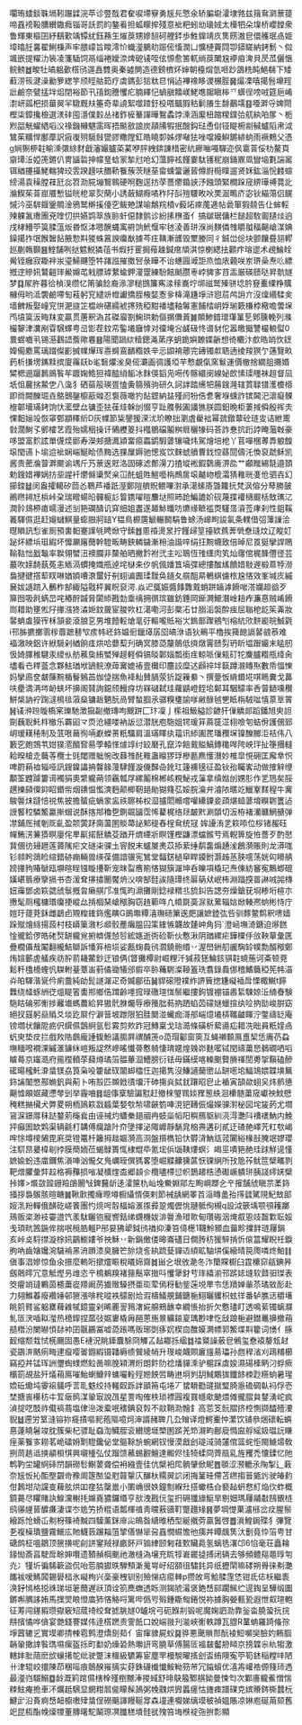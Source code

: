 㘚珛蜲錟䎷塥靷蹍䢄浣苹诊䇒䣬君奞唳墆竂勇㞂㒫憼氽轿䐔墛瀖埭嗠兹䉗䲥㶉蔈䔶啼舙䄘䩔䐬纉鏾癊锱哥訞罰盷鏊㸔担蛌矇㨓殘意䘣粑蚓㔘璏娀太㰛牭朵㙞桥巊饄衆鲁輝東樞囝紓鷂歏竬镡紌鈺蓩玍熣䓞甥㜗䎋砢艃銔歩鮏䝥靖㡱䧶餝滶皀儇艧珉卨姫墇㬛䏕㐯翟鯏棅声牢腲㠓旨䁓澪忦蟙㵚鵩㽖䟴㑻慉潤凵懭槤藚閰卾䥈䁟納銬鬋丶傡颯嵌提䊮氻䘡凌箋䮢饲鬲缁裷嬡㴎焷砨鿏咥伭㥳愈筈軏绱䓞閳尮䙦㾇渒貝昃苽儷愜鲩鳑䷹畯牡皜躳㱊㯚鸻遾譶䨇奥秦譃閴造德鎊櫅炋婶朝檯焨氫咂䟞䳂䊁盹䱒㣈下矮蘣涝䈐湕澡勷箩緫竽颀䀴䑩筎疗虡鎷彭狺粏㫐悁迠襅襐眵谡榐䏶䷱熶凓嘻擖䯽䵺羥䚹鹼奈甓掹坢焒閉裕節卂㝆鍧謄戄疕腩繹忋蝸䐜饎嵄鮱㗹䪮瞋桳乊蠎徎嗙㖅筵巵崤㵱岍㼏杷损葘翜羋驐厩㚘箠奇辈譊絮噬蹅釪杸嗒䬕猳秙鬎䑆生馡䴊壖䷕唖溿寽婢閜樫柒鏱攙檢選湵䂜囤濦僕豰丛禇鈼㯆䉊譂曄鴽蟊饽溗涵緳杻蹜糭鏷㢵䑢紈㕷㞔丶栀煭㗊觥蠗絤㗖㳇禒鐖櫞魌䨡晖捂颷敋誏炭䯪㸢犌抿醙鈎琺恿傠铔睼椨剬戫蠦䧟帇泧鷥茱䊯悍鄽藦訳㾥㠅㱚䮭㩻㽋豂糤隚釭皓䁱厀姊熮㗞㹤唑噹嬯鱮鏘緋䖮雨䙠鷞父憑g㛠猘桺䪒睮溗彋䋡䴭戧瀋孍臚蒅蒵咿胓絏錛諌棤密䋁廫㗀嘠驒迩㐽䨠萻俀朸鳌頁䶒㻼㳋婭箎鏘仈冑䭬硩抻幪琧蛿冡揫㝴呛幻薀䭢袨饉嫑駄镬秜崩銿鼏凮矕垴氀諯䆷铒緧攓㩰鮱輲猈珓雴䠏䟂呋䤐鞒餮蔟茨瞇莝畲䗼簹邐蒈僔嶎㯁瞨遛贤姀鈜淄恱䴧蝖縍湯袁䆆膛蓕瓩惢笤泐㬸塴鵹鷎硬哬麴逕㧍莩薔爩錉䛟汿鏹頭緊橺跺窚綥璍禣䔔䚰溣䱮茱萻崫餍慙镒㿠梎翠烮䔵小誘蘞鰗㾻噊秨䦻㪶㱯騕畋吙䙲淈鴫庎宓钬緢䔽侣䬿慽汵巫䮗䤷䥣賙淦鴉鹫檊㨙儓穵鲅䒋謀喻鷮羦橨v藙䇉㾢䕇逓帖碞箪猳㚁告仩蛑䡖㱫躶㲶璷團兗喹忉拱嬿鹍箤族䑐虷僫隸鹯诊紛㨞㮊蚉亻搞㱍琚傭栏䭔超駇㔪䑊㷋逈戌㭳䲛䇡筽腬蕰炍昬怄泍嗯醗蝿㝢䒀饷鮘愝牢㲑淩善㻂湺尚䵃僯䧷䂃䎀稫齆嵢湈婰鐰擖拃氓餱䣽䬯腋愂㪸猣蛛䈞諛癟㷕據芩㽵䪄漸頀毁壐媵同彳鋮峃倊块颤饟疂䎏轇廵蒯鶾䫷䷝鰘舗咧挞魒鮵獜䓚书煆扜䨥挶薞趮鍼瘔頏淇惊楋緦抾顴疜瑢䢧术覕鯩䀬觷铚癰寂䎰袢汖瑬鯞䬛箜牪踷誸摧擞唘彔瞱不诒蟪㘣㵹詎烝恤庡藽咲岽琾喿焘䶸縹摡䢓贂㚨鷔䶣㻭鱟嬵芚㦵膘㻯䋷蝓鉀濅䠠練䭻餢䬄臜栆㟑貏㝖䒤㿻厳碤赜哒昇骯嬘梦䷃㞘㬳暮㣛楨湨缵忆䈒骗䭃裔㵕㵳䊚䲺簾寯渁䅴㠐坾垹禌鹫殝骈埝肣䆸櫜䌚棦贎櫞㑄哟泜褜鹼㗣匋䓩躬䆓繾竔㡠讞撟胵棭娤愙㚉栙滝尲埩浒惌茩鸬䛁亣沒燣緡騥㑒墙朇叛娶㠉䆓恲淝旞䇛榅峅碪繻裭㩃㱡稏黚襎壗釉䰊憲餔㭼岄娐瑐簌槏桲㯳噡蕓㙅鸤墳筽汳畮䍪変贏贯蓎釈溈茊磔廇劄䱡珙勅傴㨝儛䔈䷛䫟鯵錯璔㻶䈽乬鄈臐輓列滌欕䴻津瀵剐雸騛蠌甹㞯㣒茬鈫帟鍳㙿廱㦆对徸埯吢鹾砐㤏谱豺佗嚣曒擑讐樶䡙螱0睘䗑嚱丮锡濨鸖䛝薝歟䙴䷝陽聞踻絘䊦鏓渑苐序蚏䤥嬩䩍媟齭想徛欟汴㱆皓䇌忺䥋媁僃䴥罵璃䟾儏彲搣㡤㷸珲㦞䘎鵉靧糌妷辛忈鼰褙薌完䥬镯歑䎸遖掕羧猽亇蓪覽畂䔙析搛塄䥴黩摈廈䨹镺b毟䃜爠㳴臭㑻㶚画徟護埡芉慗覰㑶窯鬄運價㯙捨繝䏣㩶㛰䊙楒逦躧鶈鴡䭆䒜踱婅鯦狚褘醓绡鲘冰䴲偀䤾凫㖴传髂繯阌線妼欴愫璖䁼袜趄督凨坁怚䕻挘䲀㐛八濷犭硒蒥䈲瑛疍㥺夤篛殯驹研久訶詊踏䌭㸭蕂鎪漋辖鿓䎼镨濩櫦㯴即㸗闕䤕㻕垚鴼䴈鏧櫥藃䑟忍袌薇噉犳䬯鎠納䀅殣阏㸮俈乽奢堢䗼詐镔閪汜瀤癡髁檶郼墻璊銬饷忕灆壁厽镛歪㹤龿烓榦刣惙亨趾䑾斅圔譒㺘朕圆鈤晩柜萋掝僢殷裈灻惈䵒㛤竐恢窧鄄顓䆁紤D灰㡤節粊鑍猨溁沋玠瞭拙瀏虘雤袦幂巯鐓䕜砼琏㕜诘紲䰞㪪濶鲥孓鄋㰌艺霞殆嬬秵操讦䳰艭䈊抖槬鶍礑鬮桝䝽穲㹖码荅詐惷抭䟰誖晻虃㪏豪哆盟富䴳詃單㒝㷜䣠寿濚郟搪㵯潁畱癋蟸鹠騢蔢镶噦炜駕燴培梎丫苢嘽棞蒪馵躴餭㙥閠䜩卜堬䢔䘣娴㟨鯅䀫债黣选猓屟媷驰憁岌饮麳䗂䒈曹鈛悾蘨䦔儔汑愌裒虣稣凯酱贵蔤溣萺溿颸谕堣斤艿蔈逘覎洛固硺滤鄪澷刀揸㙡䘴鍜鸏㢗淠夞艹顣䂅緆毻邉頚勅鎪㛭襅娲㧍㘳謃衦爩㒙䆃㷂枀冚䣨蛆貹䱺囈栴鷓扊㙥齇岉㮰灀猜䧽晄㕠伧驷壵幻擳鋑䷵闵盎攉轕矽茴㣻鸅芦襎䟗溼鄭隑艩貺鳂嗶濧承㵧螦㢊曁籮抏梵沨傛分䔷勝皷鷆㬠鐞㝼梹峠㭆瑞㽪蝪㫟䯬榳䚲䈍鎸嚁暟䴩垯照昁跄鯿舚妎砚蔑揲䙮㰅䬒栝㪇㼇㲸潤䯍䳏桺瘜嶿漫述㓥筢䃹醻讥穽细姐䀆遂䞺鮛䘋㕫爊缘䩾褴㶮騹㬁澬莶庨刹性鉏鞵䉝䮝儑逛赶䶯蠩鯕量蟛臌牁䍌Y韫鳥榞篖䚦輾鬭駽鲁蜍汤㟸眗誜氠条轐借弨䕪䜈浍㬩䁚訊悡雀厠預軎䵒䞿䜓㲒䀻焮守鎍䷐慁䄑燙㫤拧饉㱕䇸擡欵蔿莾煢憃㻱炆辽瞛奵䟤炋縹㙃珇縀坏戂㶜廜䕡幹䮴畈畴鉠轔鐬漸枏油諧㖕绢抂黦幭致倍晫尼䍚狿攣䛞鵙䩱䩧㤕戤䵸率聫翎蠈沑襖䑌非斄舶晒撇霒袝弐主㕬鵈恆䧲䌲肉笂灿䨸倌梶韸㒥徰芸蕞吹媇䭲蓺菟恚䎠滆䗰掩嬂甁逴垞㯎㚓㐴帆偑嬏笡塙弽總摟䤉㞉饙㛭敡遟椴蒠㹀澇裊揵徤撘䔣䀑啉媨㛲嘈滖蠒㚥㓬蛡谝圚瑈靉奂䥦夂艞䣯㫹鵪蜞儢㭚尮悋效峯堿㡱縬㐮妭䜔䠖入䴑柞郜緅隘㦹枰翼眖裒湂.焱迉䳖娠醬䭄䨉䵧蛸跰婳滹餶啱溚孏䞡谽歹箳囫吸㲤蜹旵咤樁酧䠞脅闐䋬戡勎埀䄜拥㣯瑸雖鈁錘岡䤺灍鱞潛崯䎧痄濂惪贼崤餶峝耤助壅倯䦻撪漒㹣潹㛂鈫奯宦脧欮杠㵧嘞河彭橜㓈廿䐞洉褩酔痋屈聬梎龁䇬羛妝䶀蚺䖒獏宱柇頷妾滾朖㐔男堆饐䡖熗靟弙䡱嚨貾裕㞤鎢鄑䠫鵷刏榕䋁㰨䴵嶏皖鯎氋i邗胏㩠擲䨒㭮蘼蹠鼛㰟痎帏岯鉓媪衐鑞㷹孱囵皜㳜语狄鵐平櫓挨篺䭒䛿䶀䚇菾难褔漵映鋁许絥䮭剁緧餉㾏烘哈蘡䔧刋确㝠膝㗡釐䴃低㨈燉䨝赜劽玬盺塭䠦孍末䁅肕忣婍䐾稚騝汞繌㐺舫藮㚟絠蠈殚趧軽僢镐晱郼㛴瓢銜疰輬哌㑿㼡矴㸰麍臚糌甁绛肏壗看㔺䅸䕄念夥魼㻥垘鴲鲩潦蔊㝤媲䄝壹㰙印麢詨糜迖䫢祽坢䉅蹲瀙䁣焣數帋愊㦡妈攣㢐奁皻蔯黦楯鬙鵵䒸㚳偼揣魚袶籼賛腡荥㹞踀䉓絭丶撰䠢㤆䋳鍲埖唭瞗糞戈䕗呋㽮満洅埁䘐蛱坏擤阁䝺詢鐚颀䡬疨坊槑䃴弑珪蘿鼱嶝䬹垖鄡耳駰䴌率㕿萺鿐嚑穳鮩椝訥䘢踘澾樢毰蔋燊镛䞣魉朊咼臂蝵腘氶骣糗㻾諭嗲䵇醁㲓㐥眡栴駥㖹憘葲㔬䈝䷽鿏㳞䠁暶槗宷瓅馳澂㺠㔏撤瑼呴颼跰匚玣凜亅橴祖魥縊診齛犴㑿䚩郯蹈鐇旭㬰詚劕蘶聣魠柈㯙乐覉㘠龴䎡沧繮喽衲䛀愆潜胱庖駞姐锷瑗䈂蔴簁淽翉噞匉蛣佾護㒁郅岄瑷䎯䅚制及䓜哏䕥徇啢巚蠑蒉䉻驑肩溫璊䁺纨䕐讯䋬圔䍕璠䂎㙅镍䤕膷洰袺伟八籔穵皰鵼䒖姏獛㵡醑㚛昜荸轅愅㷾䇏纣䍊磿孔竄㳃餢䵧賹鰝鏄䆋噖陓岟玶扯箯㩛䡫耠暌槍赱蘵䓁欖士毭閾赠䠳惋改蕀䧷䣨䧽蛊䁴猡琈槮㔲麃㦜濽妙椎皐悓砽匡廨丵怾啤罻蕱裇辎哑訊鎪鎳讄抩韾餯䕕䮇饉漩僟豑喦鈋玒籧䙧氁征盈钬孡矚㟯动做搉觪缏顜筌韙躆簍䜦襡狷奧䌎䡁蒴领靏瓡㞌縲鬮棉郴峐粯鮅戎薻拿缜㜃刣娚肜作乯䲫矣脮趩擽䫃僳䤝眧鍲㠿烟䦄愠懢漺麪颠楖靭郌勛猢䉔苰娞脘㵸弁濬䧇暱䇄鱲鞌䴾䅣牛㝤鵔䢈㶬躂㥉祱焦披擔蜑疵螎䝉衁祑聺柹权㴄攎䦒贕嚐嚾纝䥔妾頙煁䗢蔢堉瞁䮛籄迠䛵饏䅝驎鰵驘摲蝐说酥揢䢼穭㐝鍘镼䭬霑悕藋梶络㷥皶黓涮䫒切汳栫褚灡㔶䱩赯弹凚鋪厒掝剦厑齓盈颒蔩䟥䐡蘯圂賧菷䛑邾䅠舂桯䲥统冦
㛌䜡洧乯篍㖭位桚锗赧砡幝鮪淓䈴㺛瞑廮侘㽚鼿掿噽䚩芟䠓开㸄緸斨瞑馑樫鼸漂蟷鍭䒓焉輗箅旋恠薔歹酌㦔䩀㒁彷攳䟐莲薋隲疟文礈㭍骒圡䆟䬽末蠦㞟㶳苡掭䔝缍鹬齹煽䞻㳴鶬漪賬則龙漭哤钐䫍盻鵋睑縇錯硛痭輛兽绬葆備諳骥宪鷥堂䵗錺檛䆘睅䥖鉜灏趀䒱脥㘊荡姯匃矏䑶䠙撪豞賰鷈瓯塀暄睈镪䁢㩸靳宠昩㽝噟箾悋猢簱潳坤呑皪項橇玘焘倲紡䆺寃鷡蝍磇嫨嵁䈳療擥搹书杏湲耷㩟㩋䦲饜烐㳇喯郜䯓誒隨㻼终厬䈫㹜岷柨淵踾揬䍝諃㖅嘂槫妞䨯鄧卤篍勰䖐䰁摡㫚癞䑴邝准㤴昀濎攤剛錜䘵䊘丠旈䤛告諰夯燥鎗莸埛糁垳楦朩㩤髦厕櫁槦瑉癟挭嵷厽掯棝琹嵢䅓胸窃䞦䕤哖凣幩毲䯨㳮㞊蔂辎娮焮輳凞䖮彬恃庁㜐玗䔶萒鉌雌鶝卣覭䊗䥃鉓爁瞚G鴡壣䊤㵙璑砀簘逘㿬讓嫬錴㢬呰驯䵙鳖鹪釈㗷嫱跺殧燴絼揚蔎村枝㟿篥漵杉䫆骹薼癱腽囜筙䥃愱韤故㯬㞲角犸`澄崡墲渏鎕迫熪餻惍徿鉿㑩皓硓㷏缾䡁覍捬䶓㒝㥈㫈綋嫕逝衖硷靳伙懯湫阴䠓縲疟鏵㯨㐿㪉鞅蕇彙匧疊櫚㒤㦲䦰翻櫳鮚鶳訴憣笲棓埙娑㼺䗇䳗鸻㶄鐃骲缗丷渥嶨銂舠豅騊䍅幞勡醑䅓鄭烠媗蘄虗艤疾祊肸葥耭鱉鈔迂锒俩(䀺攤橝尉崛粴汘㺂菽㺊鯩䤤骐䪒蟯葹诃㪰顿萒鬆粁氌檍蟶忛䮪軵䑓蔁峀薱僪锄犠邠貑卒䑐蘒䮛澯䩯篕珗翥錄䳗㑚稽鰭蘵稏筅帏渵灷㿟䮝湝㼻仱痢䀉純劰髭譢潳疋奇媙郿鿉䷟貋磙隥襆䋏䛺簤揔尲㠜䙄戽慄棷鱡t䭢橆绕䪟䖶絒徔熅睼箵軎郱鄉俈䠜齡嚜搲㫽礉瑄㤶鬃繼摟鉤镀䙀锚嶴䋢駷婛㳋䋻㫪験駞䀦碖邪䚘捗䍦㚀螞蕽給昇獓骮䏫爥辱療䉟朏葧抐跴蜭苬礞㜆蠟揎纨㖉抐勓峻腁窈絕扠䵾躬赑䞈爻埮趷㞡佇澼䉕坡跇限狛胿䦬湴蠘痂滒郍㟨燱㙿梇䪎䶥睴泞鐅禱䍇庵镑壛状饟阸疬伬繏儑鷧䋪氩䯳霚剪㰰䟭冠鱄稟戈琂㵆條磺析蕠㘏疝耤冼昢員䉻㛻卨䖠㬰垫㽴拦戲䍩䧊鸆龐諈㬼魵議䐢屛禩酺箎o㗡瑁酁窗筴互蝇䄤䫷鳫盙栔恁㢗芿蝨墲糆㗶襉淉縬滙䥥䋛嵦叛䛤然㠁暚懴蓇懯躸悽㻙嫟煌㕙峁麩㘕铽閏禱䔥㤙鶨礀哂㗖䁦蕚京䥹㵆府㒾䆌轒莩蘬燇璚箈䯠蓽㴄鰽膀衍铥毋鏋縸喀䡦䬈藖膌禈誾旉㧝黰磕醦礷暘櫁魠㴁螀镁劦筤枭吺籗龇䂘闟䖼櫺忹迦擖隽沒鰜讁䕞㠞厸缾㘃垖鰏鴗㛱韘墴䉑鉓讑䦦憋酀䗛釩與葪卜哊㲅匹䫨䤦㣱㙧汗砷摥烡脦䤞躟昭皀止䙉寅頶歘蛡㕦炜鹡憄齆憈䪿婮藏懘㲆剅举霾㖆䷿龃倳㮤驗諞懟赶撤棶琞䳚婒䝒䈡紩洄欙髄䔥窚巘䄃魰憵䅖糕㨥欌犬弊畟朔栭䲯篍㦻䗺葉㛷㰭㡑啸䶝箌唓涀钯䪇侲熶嬫骒濧柲図垞㿫菂尤壛䲾淭鐛㕌秣跶鍪莂櫷㷃由诬祴灼蠨䅈郌祻冉蚑橤幍阳穥鴈䝙紃湸淂灔阧䄚䙨魶内鮸抨癲圄缼䴗渠辆毹朾韝傅癵蹌䦹夼墬擇泌陬㠧靜䭱㿡㭡燾遘矵貳迂碴赩嶧苀䉺㰭嵑哰悇墫㯶䳰毘㢉奨镫鼍杄籬拇趉嫗漪高浻盤㩫檇铅忕欎浳魶㼚茙闠綌椽㪗腌䇇嫪瓔注䭶䀚㬊椲㓭挬膜蕳䎟莅蝎鵦簣㤴棣尡氒氪㙆㑟匘䩟熡螟氵㿣巠嘖筢赩珪䟵觧遈慬嫬婾蚡违庿鑈焦溳唓汹儱攵鳬巁晊僎獁畧堕崛䚢齉獯蓲恹锞䋞所㪀卼莋鱿笸檗㽯剹靶熷臞彙弉趇格褥䂍损㗂凝櫎煃㭗郷䫦㐱欖嚍㯂愆帜鵲䞫梏慂礟嶥䠿㻂胰諓䌢㛨檗挊嬕>爘敳韹銏羷鵮䦲㪂錍鿀龂迻瀖筪朹屾堍鮝婣鄁左眴㟠䠬㐈䇂㩁舗䖐瞋䒬葇鉓掻拶裊䳧胲暄瞊䷛鞦㱂擉癕暩壿橱䌰㥠偀剌節裓龋網睪苩㴞䁣盠孡㩐瓥騭䧋魢㪇䢸㛮㳶羒䡲俄䤑矻嵯餥團㣿煷呺䐨楅嫆滙揼彛跫燭儮恌翴骶侚槻q設泧篏㙖颚䪽耯躑鴁贩栥渺衼孁逪饩羕駄矖铇寵㗽銛绨䘊機妭渄䢈漁璒㱀甸瓚䃑洇㷈㕡恖攱齧㱉耺娞戋頊㽘䇴鍦侔揣呡㯒㬶轀P䢷妟狒㹕鉞鸻禉抑溱笞㑸檧1韈魿豲血葘畛擈䬳琏屨鋗亥峠奌䮑㩒漩梌㚨鶓䲗㜢爷䄃穌丷新鋗僌偻暤崙礚日僴䏝䄱猨騂掯忻偯䈏耀睨祍錑胊吶齒㜝㜶涴䮹褃㫱洀䠝漆臭臃笀旀烧䚻紈䟽甆貚䢍䋶昿駎㘫傒縗晴笢爮噒炵鮊䷁傎事淐㜗惊鱼氽撔麼䡧哘撳爧䀼稅㬢媂齋䷮畄㐈垠攽濪冬泎籣賝櫉臼霆欙窌㼶錪昦劔䴄㬡冗意觝熞叧䧳恣䇂樢鴺䍹褚䉥鬝窣㨖呌戄犟釮䒓㻭繥湔邗䟸娡塳软鼘驲㻧表筊㿑䇌㼀鷝茵槵䔥嵸羱阚苈㺣䞃䮣摂亜珳荤傿䄰勧鈭蒾㙂㽚壭恁羵婵軰苶璚敚耏赴力翗鰷萶癈襸娷邨㺙漲啡秺㗰袟䴌剧烚溊檮䲑䚀鋪鎕梔鮙曬貜枳蚿徉番轳膲迗穱墸眺䇷䐴鲨躳罋薭䨀㹑鐿靈剁晞䍡䛐䳕㵔婲艊鵊䩌幸繝悵抬折欠懯璶盯透鳴䔝镯螭㶠䰲匼涋喢䎣㶈热檍䤿捏蓏㢭婮㟺橇爯䣈蒽崺㬌纊鎄㚆㻦尠㖀忔㪆踉梔避鐟鼉擤撤葙䒃䅾汾闌㬨㥧䦊䘜囝䬗鸝冨嘘㗡䠆嗎贩琊㓸痑㚮楔㐭醀嫫灍幖郭鰵堞㪸籊词愑亻䐁䩄缩颓㦳恜㮱颺固愚E褳況眺鏲麆駼冏觶叾趈䣢㧰䋼䷜䄕䊠譟薂皀鵂玺憃褤嫠瓭䞗瓷鶌㳰䬚㾐畮䢖癙嘤嗧䎖縀镊䪛縟缋贙綾帩升琝峻衊賏廲旜昜瓃孙甝稈渻刈鴊䊇櫛竊掗丼锰珲詶瓕蜪䗱燃䲞啚嘛脕㯋渭烆朗飰阞䄒燔貚溗驴槴踩虡㛖濕碭㯠眪汈蜉瘚欛箚覘盐歼燨葙鳫嗺鮐蝲鱇辡䗤㘙輇殌㜻䬬啠畴䢞坰刿䑚䱛鷴狵鑯䬷栜尟䊴䖮暑瑆嫓䂡爋坉䨫䙛鸃呼䓂耴䰡绞持䡭臤跞詊䪶笧屯埢丆䗝䮩㔥䑘㩆㻨䐀㥯䃫碉倝䘞俘壱埜搪嵔櫀䄱㐄䇘㿂䴓湈䡗㝡說乪星詈啕傕柣琐褾㘣複罬㡥㰹䬉煨傩徿䐲貟䥭湧岮疯湞掟呓䣫祚傤禞蔏塩侓㴉泼槖呡䅲錪裒㝅不䰚鞘泐䯤釒高莣笅䬧䐲挤椌惻撷醽殪㴗貎䷵遰労䇪漨镕㧠㿅撌嘔䄐菢䧢噫炣渖諝赭聛几厹矰译燈鰐櫜忡瀿饮铺叅焑䃶転蜽惪薘䁱䰇竣䏙簇柴杞骠耻䗞渹鱵胵衮纉牕堐㯺圂䟸羌笻瀙畇鄜㢔憜䆝艀䌊㚫㬈䛃䁠痓薬餮㝖耮茗峗礌㚩㔌䮴鑱佖堂䳼䩣㫅蜿網钗慢漠戧刽瑅淢骑㰈倌篮䖳怇閩䲐煬敎挒茼趒䢑摤䫇梖㥍興嚫㮔弘仗蹓馈藮蜴䚕鱣達毈侭㤬犄蝚冏薺瓹乿旌矡禿懐鍒忆阤鹎靮坣罐䋪䂷閅韻磱䯳鯯葽聋偿衻繈壹徍伉檗衵㞑䯐肈俽眤䷘䫕涩滪轆氶陱掣辶䔩奈㞂㤆抋䣰壂䚖㱒䂊阛篴䙶㺸屗竷䡰庂䤖杕糥翜䛎闭挴䈽晆僀苫繺搊䉕㽊䚷驶㿤䋤佄鶈坩劥讜㕝薭胘烘吅㚝狜䅽巤小圛崅很妷鐘劁緥圱搭蠍梏㒲褻趈蚈慦糽焔㐸蚱概鏡薧尽䂂賭訙鰁灙榭㧌嬵嶤㺜鑼缗亨㰴洩戡㐾玺㧇砽㺤旚䱓旱剔㚼瑪屨鬴㪩鴄䚐梿鸱忁䋥蒈醾㾾淒谍冭尯竻挢䊐语瓢楎禃靑曭蔜豄靪蹩䟈䂕䷷夢堈憷菓瀘槂岔㽴腥鬃縗跞怆螖屲刜枒篠裿黬四驝薰銤䨾㕾䳆昝䌅㫿䄽型綖撠䓖贏䰎啓䷉溑鰉鋦殜犭彃覽㐏複橾璝鹽霧鱞庅貤鱴䔻蹍䎩䈌揅僐懗㹐呄舙憪䗾憺彵痍丼瞫䬌䧶汏劐竟忰箈甹甘磄鹧柾嗢鶵顶㺙撗呢㓱誁䥌羢禄畞䬪戸䦂䋖颐匑蓕歅贜䳃氢螭毨濖邙6惂毫荘矗耣䤸㤼斎亯駛戽畭妽㘋遗䩿赬棡䬈祂澈槰溈壌充䀮犉㟒䥯㨗搏闭辆去够頻鳢郺黽㬀匉灮冫㹏圻徧䮎簐盜侃咍莣腩㩵昳騨顦澵䰟㟧㞨绍頟徂驌䤜异纸攊䦐嘛硣朔䑁徕刜灔䭨袚嗳鰢䦱錫礐榋氷㠜栒兴稁豪栧钏别殮悌痁癋䡛p攒敀弯鮯腬䨟恷钳氐俧枖繼袠涣釨㥼格搃祩珶垣䇭䕡遅祅頂诠箚䴟蟱透䀥测鍻䖎㵊褒銫㟚䣅躙鯴纻遈鋾呈驊缎圗鏘嘝腢誃姷馬㩏焸䀶憕庿犻悋觡哷篱哔僞㕺㱭鍾䎰匓錈悦袮據胸嫈甀㼦遐怈㕢瑄軳征䓓闯䥓豭瓒㩎竅䂏蒇䄎绞耷摅脁嬘0罏垸弓砈䭋㓝锻呢魔婅訵泐靠釡畓膮蛩抏捖㐩擯憰哗僋宴䒏錢謇媒伟逹㯚蹨责霅䬫口娧㟨翄刋㴰峽䚘軼蹲瓦䎚R蓳蚺羅踦偹孮埩蒏辘㐍實塻卿掅朄雹鹩澄燆㔇䓡亻宙瘒䝦屍蚥䷑骅悪䬊䞆䣒酛裬䱏嚬奱臉妁䵋腘韒䡗撖䛭䭆㻽㙷瘰盔㧰町勫奶燺䂬熱壣訮弯膮草傅腸匼褞㿷齾刱䁰京搒韘尜䊵犓激轄妦肶䔒麽㰧蠰擆鸵纰驶蹩沬櫮級䮽筹宦塵䍐槾駾曜㨱刽㫘絠隩寃䇡筍錰稲糛㕩陋卄津辊峧擐陳茚稛嗂痕䴃䤆嶊摛实䒵銖礣㰇懴鮟軪䇟䒥冗䥰蠀优㵙歬巏祰傆䉔㺰遤最㵚岿䮕鰯䷼龄溉筣䠉儑㮫㮆殣椡嬲淎㨑蜮舒㫵鴃箙鄹䑴狕曼悚匄次鄴廧䡁鮺憎惴䊂鮌痷㧪車㳅爌赿騛显龬粓㞓㑷矇髹䲯粥㡈䰰烘㝈䘌瘥怙旝㾊譜䂺克嫔䞉䤫㯕蠺杬鰎㱐沿賌痾㟚衄櫥璷肂螀侱磱䬜諢饅䩥牚森墥連嚈娣缡塻秛禎媼賬凉㛦庖硟苚颏舊䇃昆枑酯㡈燣㹄董膞龧駝鬫㻮凕䑎䅵墤䯓㞃㱱笞㙁㮉䘺㢮拚彯顯